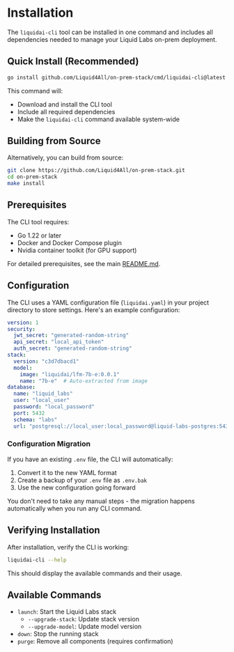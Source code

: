 # Installation

The `liquidai-cli` tool can be installed in one command and includes all dependencies needed to manage your Liquid Labs on-prem deployment.

## Quick Install (Recommended)

```bash
go install github.com/Liquid4All/on-prem-stack/cmd/liquidai-cli@latest
```

This command will:
- Download and install the CLI tool
- Include all required dependencies
- Make the `liquidai-cli` command available system-wide

## Building from Source

Alternatively, you can build from source:

```bash
git clone https://github.com/Liquid4All/on-prem-stack.git
cd on-prem-stack
make install
```

## Prerequisites

The CLI tool requires:
- Go 1.22 or later
- Docker and Docker Compose plugin
- Nvidia container toolkit (for GPU support)

For detailed prerequisites, see the main [README.md](README.md#prerequisites).

## Configuration

The CLI uses a YAML configuration file (`liquidai.yaml`) in your project directory to store settings. Here's an example configuration:

```yaml
version: 1
security:
  jwt_secret: "generated-random-string"
  api_secret: "local_api_token"
  auth_secret: "generated-random-string"
stack:
  version: "c3d7dbacd1"
  model:
    image: "liquidai/lfm-7b-e:0.0.1"
    name: "7b-e"  # Auto-extracted from image
database:
  name: "liquid_labs"
  user: "local_user"
  password: "local_password"
  port: 5432
  schema: "labs"
  url: "postgresql://local_user:local_password@liquid-labs-postgres:5432/liquid_labs"
```

### Configuration Migration

If you have an existing `.env` file, the CLI will automatically:
1. Convert it to the new YAML format
2. Create a backup of your `.env` file as `.env.bak`
3. Use the new configuration going forward

You don't need to take any manual steps - the migration happens automatically when you run any CLI command.

## Verifying Installation

After installation, verify the CLI is working:

```bash
liquidai-cli --help
```

This should display the available commands and their usage.

## Available Commands

- `launch`: Start the Liquid Labs stack
  - `--upgrade-stack`: Update stack version
  - `--upgrade-model`: Update model version
- `down`: Stop the running stack
- `purge`: Remove all components (requires confirmation)
